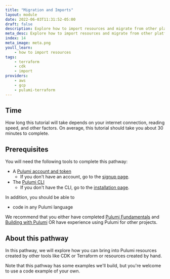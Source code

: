 ```yaml
---
title: "Migration and Imports"
layout: module
date: 2022-06-03T11:31:52-05:00
draft: false
description: Explore how to import resources and migrate from other platforms to Pulumi.
meta_desc: Explore how to import resources and migrate from other platforms to Pulumi.
index: 14
meta_image: meta.png
youll_learn:
    - how to import resources
tags:
    - terraform
    - cdk
    - import
providers:
    - aws
    - gcp
    - pulumi-terraform
---
```


## Time

How long this tutorial will take depends on your internet connection, reading speed, and other factors. On average, this tutorial should take you about 30 minutes to complete.

## Prerequisites

You will need the following tools to complete this pathway:

- A [Pulumi account and token](/docs/intro/pulumi-service/accounts#access-tokens)
    - If you don't have an account, go to the [signup page](https://app.pulumi.com/signup).
- The [Pulumi CLI](/docs/reference/cli/)
    - If you don't have the CLI, go to the [installation page](/docs/get-started/install/).

In addition, you should be able to

- code in any Pulumi language

We recommend that you either have completed [Pulumi Fundamentals](/learn/pulumi-fundamentals/) and [Building with Pulumi](/learn/building-with-pulumi/) OR have experience using Pulumi for other projects.

## About this pathway

In this pathway, we will explore how you can bring into Pulumi resources created by other tools like CDK or Terraform or resources created by hand.

Note that this pathway has some examples we'll build, but you're welcome to use a code example of your own.
